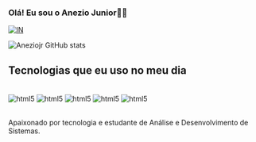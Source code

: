 ### Olá! Eu sou o Anezio Junior👋🏿



[![IN](https://img.shields.io/badge/LinkedIn-0077B5?style=for-the-badge&logo=linkedin&logoColor=white)](https://www.linkedin.com/in/anezio-santos/)


![Aneziojr GitHub stats](https://github-readme-stats.vercel.app/api?username=aneziojr&show_icons=true&theme=dracula)



## Tecnologias que eu uso no meu dia
<div style="display: inline_block"><br/>
<img align="center" alt="html5" src=https://img.shields.io/badge/HTML5-E34F26?style=for-the-badge&logo=html5&logoColor=white>
<img align="center" alt="html5" src=https://img.shields.io/badge/CSS3-1572B6?style=for-the-badge&logo=css3&logoColor=white>
<img align="center" alt="html5" src=https://img.shields.io/badge/JavaScript-F7DF1E?style=for-the-badge&logo=javascript&logoColor=black>
<img align="center" alt="html5" src=https://img.shields.io/badge/PHP-777BB4?style=for-the-badge&logo=php&logoColor=white>
<img align="center" alt="html5" src=https://img.shields.io/badge/MySQL-005C84?style=for-the-badge&logo=mysql&logoColor=white>

</div><br/>

Apaixonado por tecnologia e estudante de Análise e Desenvolvimento de Sistemas.
